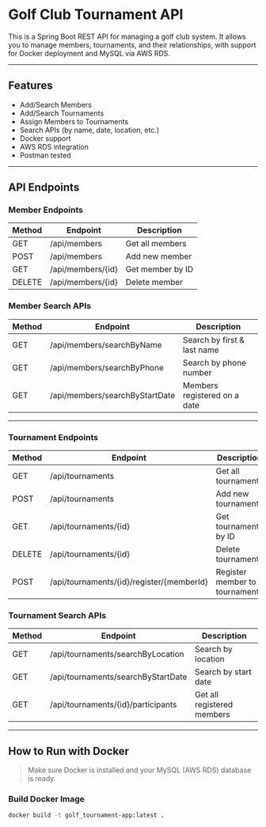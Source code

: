 # Golf Club Tournament API

This is a Spring Boot REST API for managing a golf club system. It allows you to manage members, tournaments, and their relationships, with support for Docker deployment and MySQL via AWS RDS.

---

##  Features

- Add/Search Members
- Add/Search Tournaments
- Assign Members to Tournaments
- Search APIs (by name, date, location, etc.)
- Docker support
- AWS RDS integration
- Postman tested

---

##  API Endpoints

###  Member Endpoints

| Method | Endpoint             | Description                |
|--------|----------------------|----------------------------|
| GET    | /api/members         | Get all members            |
| POST   | /api/members         | Add new member             |
| GET    | /api/members/{id}    | Get member by ID           |
| DELETE | /api/members/{id}    | Delete member              |

###  Member Search APIs

| Method | Endpoint                             | Description                        |
|--------|--------------------------------------|------------------------------------|
| GET    | /api/members/searchByName            | Search by first & last name        |
| GET    | /api/members/searchByPhone           | Search by phone number             |
| GET    | /api/members/searchByStartDate       | Members registered on a date       |

---

###  Tournament Endpoints

| Method | Endpoint               | Description                  |
|--------|------------------------|------------------------------|
| GET    | /api/tournaments       | Get all tournaments          |
| POST   | /api/tournaments       | Add new tournament           |
| GET    | /api/tournaments/{id}  | Get tournament by ID         |
| DELETE | /api/tournaments/{id}  | Delete tournament            |
| POST   | /api/tournaments/{id}/register/{memberId} | Register member to tournament |

###  Tournament Search APIs

| Method | Endpoint                             | Description                        |
|--------|--------------------------------------|------------------------------------|
| GET    | /api/tournaments/searchByLocation    | Search by location                 |
| GET    | /api/tournaments/searchByStartDate   | Search by start date               |
| GET    | /api/tournaments/{id}/participants   | Get all registered members         |

---

##  How to Run with Docker

> Make sure Docker is installed and your MySQL (AWS RDS) database is ready.

### Build Docker Image

```bash
docker build -t golf_tournament-app:latest .
